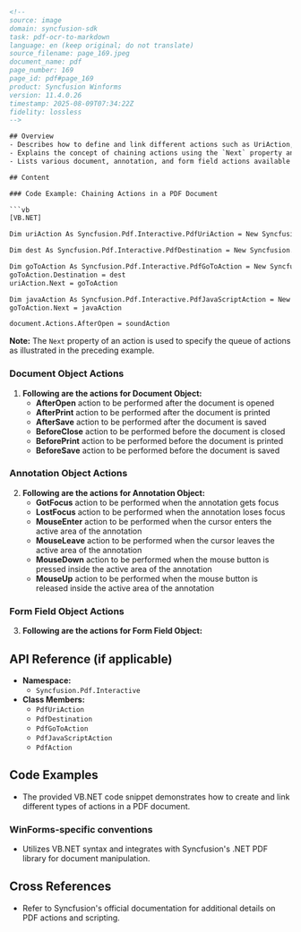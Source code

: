 ```html
<!-- 
source: image
domain: syncfusion-sdk
task: pdf-ocr-to-markdown
language: en (keep original; do not translate)
source_filename: page_169.jpeg
document_name: pdf
page_number: 169
page_id: pdf#page_169
product: Syncfusion Winforms
version: 11.4.0.26
timestamp: 2025-08-09T07:34:22Z
fidelity: lossless
-->

## Overview
- Describes how to define and link different actions such as UriAction, PdfGoToAction, and PdfJavaScriptAction in a PDF document using Syncfusion's PDF library.
- Explains the concept of chaining actions using the `Next` property and demonstrates this with an example in VB.NET.
- Lists various document, annotation, and form field actions available within the Syncfusion PDF library.

## Content

### Code Example: Chaining Actions in a PDF Document

```vb
[VB.NET]

Dim uriAction As Syncfusion.Pdf.Interactive.PdfUriAction = New Syncfusion.Pdf.Interactive.PdfUriAction("http://www.google.com")

Dim dest As Syncfusion.Pdf.Interactive.PdfDestination = New Syncfusion.Pdf.Interactive.PdfDestination(page, New Point(0, 100))

Dim goToAction As Syncfusion.Pdf.Interactive.PdfGoToAction = New Syncfusion.Pdf.Interactive.PdfGoToAction(page)
goToAction.Destination = dest
uriAction.Next = goToAction

Dim javaAction As Syncfusion.Pdf.Interactive.PdfJavaScriptAction = New Syncfusion.Pdf.Interactive.PdfJavaScriptAction("app.alert(""Hello "")")
goToAction.Next = javaAction

document.Actions.AfterOpen = soundAction
```

**Note:** The `Next` property of an action is used to specify the queue of actions as illustrated in the preceding example.

### Document Object Actions

1. **Following are the actions for Document Object:**
   - **AfterOpen** action to be performed after the document is opened
   - **AfterPrint** action to be performed after the document is printed
   - **AfterSave** action to be performed after the document is saved
   - **BeforeClose** action to be performed before the document is closed
   - **BeforePrint** action to be performed before the document is printed
   - **BeforeSave** action to be performed before the document is saved

### Annotation Object Actions

2. **Following are the actions for Annotation Object:**
   - **GotFocus** action to be performed when the annotation gets focus
   - **LostFocus** action to be performed when the annotation loses focus
   - **MouseEnter** action to be performed when the cursor enters the active area of the annotation
   - **MouseLeave** action to be performed when the cursor leaves the active area of the annotation
   - **MouseDown** action to be performed when the mouse button is pressed inside the active area of the annotation
   - **MouseUp** action to be performed when the mouse button is released inside the active area of the annotation

### Form Field Object Actions

3. **Following are the actions for Form Field Object:**

## API Reference (if applicable)
- **Namespace:**
  - `Syncfusion.Pdf.Interactive`
- **Class Members:**
  - `PdfUriAction`
  - `PdfDestination`
  - `PdfGoToAction`
  - `PdfJavaScriptAction`
  - `PdfAction`

## Code Examples
- The provided VB.NET code snippet demonstrates how to create and link different types of actions in a PDF document.

### WinForms-specific conventions
- Utilizes VB.NET syntax and integrates with Syncfusion's .NET PDF library for document manipulation.

## Cross References
- Refer to Syncfusion's official documentation for additional details on PDF actions and scripting.

<!-- tags: [PDF, actions, VB.NET, Syncfusion Winforms, document actions, annotation actions, form field actions] keywords: [PdfUriAction, PdfDestination, PdfGoToAction, PdfJavaScriptAction, AfterOpen, AfterPrint, BeforeClose, MouseEnter, MouseLeave, MouseDown, MouseUp] -->
```